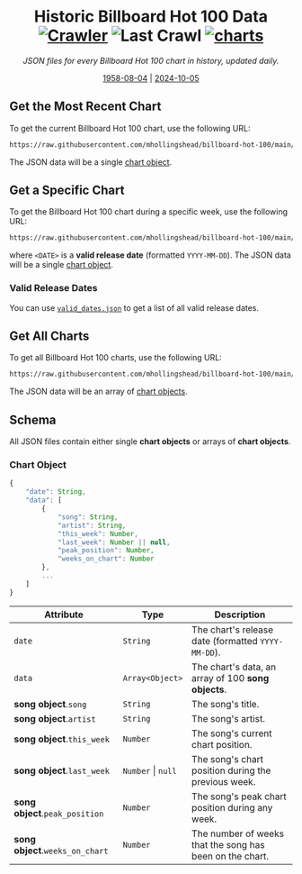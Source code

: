 
<h1 align="center">
    <div>Historic Billboard Hot 100 Data</div>
    <div>
        <a href="https://github.com/mhollingshead/billboard-hot-100/actions/workflows/crawler.yml"><img src="https://github.com/mhollingshead/billboard-hot-100/actions/workflows/crawler.yml/badge.svg" alt="Crawler" /></a>
        <a><img src="https://img.shields.io/static/v1?label=Last%20Crawl&message=03%20Oct%202024%2004%3A20%3A54&color=34D058&labelColor=333a41" alt="Last Crawl" /></a>
        <a href="https://github.com/mhollingshead/billboard-hot-100/tree/main/date"><img src="https://img.shields.io/static/v1?label=Charts&message=3453&color=blue&labelColor=333a41" alt="charts" /></a>
    </div>
</h1>

<p align="center">
    <i>JSON files for every Billboard Hot 100 chart in history, updated daily.</i>
</p>
<p align="center">
    <a href="https://raw.githubusercontent.com/mhollingshead/billboard-hot-100/main/date/1958-08-04.json">1958-08-04</a> | <a href="https://raw.githubusercontent.com/mhollingshead/billboard-hot-100/main/date/2024-10-05.json">2024-10-05</a>
</p>

## Get the Most Recent Chart

To get the current Billboard Hot 100 chart, use the following URL:

```html
https://raw.githubusercontent.com/mhollingshead/billboard-hot-100/main/recent.json
```

The JSON data will be a single [chart object](#chart-object).

## Get a Specific Chart

To get the Billboard Hot 100 chart during a specific week, use the following URL:

```html
https://raw.githubusercontent.com/mhollingshead/billboard-hot-100/main/date/<DATE>.json
```

where `<DATE>` is a **valid release date** (formatted `YYYY-MM-DD`). The JSON data will be a single [chart object](#chart-object).

### Valid Release Dates

You can use [`valid_dates.json`](https://raw.githubusercontent.com/mhollingshead/billboard-hot-100/main/valid_dates.json) to get a list of all valid release dates.

## Get All Charts

To get all Billboard Hot 100 charts, use the following URL:

```html
https://raw.githubusercontent.com/mhollingshead/billboard-hot-100/main/all.json
```

The JSON data will be an array of [chart objects](#chart-object).

## Schema

All JSON files contain either single **chart objects** or arrays of **chart objects**.

### Chart Object

```javascript
{
    "date": String,
    "data": [
        {
            "song": String,
            "artist": String,
            "this_week": Number,
            "last_week": Number || null,
            "peak_position": Number,
            "weeks_on_chart": Number
        },
        ...
    ]
}
```

| Attribute | Type | Description |
| --- | --- | --- |
| `date` | `String` | The chart's release date (formatted `YYYY-MM-DD`). |
| `data` | `Array<Object>` | The chart's data, an array of 100 **song objects**. |
| **song object**.`song` | `String` | The song's title. |
| **song object**.`artist` | `String` | The song's artist. |
| **song object**.`this_week` | `Number` | The song's current chart position. |
| **song object**.`last_week` | `Number` \| `null` | The song's chart position during the previous week. |
| **song object**.`peak_position` | `Number` | The song's peak chart position during any week. |
| **song object**.`weeks_on_chart` | `Number` | The number of weeks that the song has been on the chart. |
